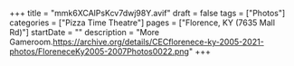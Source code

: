 +++
title = "mmk6XCAlPsKcv7dwj98Y.avif"
draft = false
tags = ["Photos"]
categories = ["Pizza Time Theatre"]
pages = ["Florence, KY (7635 Mall Rd)"]
startDate = ""
description = "More Gameroom.https://archive.org/details/CECflorenece-ky-2005-2021-photos/FloreneceKy2005-2007Photos0022.png"
+++
